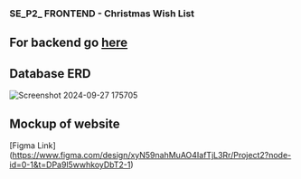 ### SE_P2_ FRONTEND - Christmas Wish List

## For backend go [here](https://github.com/Noel-Hann/SE_P2_backend)

## Database ERD
![Screenshot 2024-09-27 175705](https://github.com/user-attachments/assets/8a6f5af0-611b-4628-b998-0219267d4de4)

## Mockup of website
[Figma Link] (https://www.figma.com/design/xyN59nahMuAO4IafTjL3Rr/Project2?node-id=0-1&t=DPa9l5wwhkoyDbT2-1)

